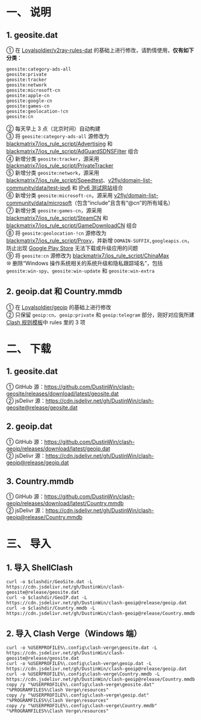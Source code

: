 # 一、 说明
## 1. geosite.dat
① 在 [Loyalsoldier/v2ray-rules-dat](https://github.com/Loyalsoldier/v2ray-rules-dat) 的基础上进行修改，请酌情使用，**仅有如下分类**：  
```
geosite:category-ads-all
geosite:private
geosite:tracker
geosite:network
geosite:microsoft-cn
geosite:apple-cn
geosite:google-cn
geosite:games-cn
geosite:geolocation-!cn
geosite:cn
```
② 每天早上 3 点（北京时间）自动构建  
③ 将 `geosite:category-ads-all` 源修改为 [blackmatrix7/ios_rule_script/Advertising](https://github.com/blackmatrix7/ios_rule_script/tree/master/rule/Clash/Advertising) 和 [blackmatrix7/ios_rule_script/AdGuardSDNSFilter](https://github.com/blackmatrix7/ios_rule_script/tree/master/rule/Clash/AdGuardSDNSFilter) 组合    
④ 新增分类 `geosite:tracker`，源采用 [blackmatrix7/ios_rule_script/PrivateTracker](https://github.com/blackmatrix7/ios_rule_script/tree/master/rule/Clash/PrivateTracker)  
⑤ 新增分类 `geosite:network`，源采用 [blackmatrix7/ios_rule_script/Speedtest](https://github.com/blackmatrix7/ios_rule_script/tree/master/rule/Clash/Speedtest)、[v2fly/domain-list-community/data/test-ipv6](https://github.com/v2fly/domain-list-community/blob/master/data/test-ipv6) 和 [IPv6 测试网站](https://github.com/DustinWin/clash-geosite/blob/master/Rule-Files/network.txt)组合  
⑥ 新增分类 `geosite:microsoft-cn`，源采用 [v2fly/domain-list-community/data/microsoft](https://github.com/v2fly/domain-list-community/blob/master/data/microsoft)（包含“include”且含有“@cn”的所有域名）  
⑦ 新增分类 `geosite:games-cn`，源采用 [blackmatrix7/ios_rule_script/SteamCN](https://github.com/blackmatrix7/ios_rule_script/tree/master/rule/Clash/SteamCN) 和 [blackmatrix7/ios_rule_script/GameDownloadCN](https://github.com/blackmatrix7/ios_rule_script/tree/master/rule/Clash/Game/GameDownloadCN) 组合  
⑧ 将 `geosite:geolocation-!cn` 源修改为 [blackmatrix7/ios_rule_script/Proxy](https://github.com/blackmatrix7/ios_rule_script/tree/master/rule/Clash/Proxy)，并新增 `DOMAIN-SUFFIX,googleapis.cn`，防止出现 [Google Play Store](https://play.google.com/store) 无法下载或升级应用的问题  
⑨ 将 `geosite:cn` 源修改为 [blackmatrix7/ios_rule_script/ChinaMax](https://github.com/blackmatrix7/ios_rule_script/tree/master/rule/Clash/ChinaMax)  
⑩ 删除“Windows 操作系统相关的系统升级和隐私跟踪域名”，包括 `geosite:win-spy`、`geosite:win-update` 和 `geosite:win-extra`
## 2. geoip.dat 和 Country.mmdb
① 在 [Loyalsoldier/geoip](https://github.com/Loyalsoldier/geoip) 的基础上进行修改  
② 只保留 `geoip:cn`、`geoip:private` 和 `geoip:telegram` 部分，刚好对应我所建 [Clash 规则模板](https://github.com/DustinWin/Router-Plugins/tree/main/Rule-Templates)中 rules 里的 3 项
# 二、 下载
## 1. geosite.dat
① GitHub 源：https://github.com/DustinWin/clash-geosite/releases/download/latest/geosite.dat  
② jsDelivr 源：https://cdn.jsdelivr.net/gh/DustinWin/clash-geosite@release/geosite.dat
## 2. geoip.dat
① GitHub 源：https://github.com/DustinWin/clash-geoip/releases/download/latest/geoip.dat  
② jsDelivr 源：https://cdn.jsdelivr.net/gh/DustinWin/clash-geoip@release/geoip.dat
## 3. Country.mmdb
① GitHub 源：https://github.com/DustinWin/clash-geoip/releases/download/latest/Country.mmdb  
② jsDelivr 源：https://cdn.jsdelivr.net/gh/DustinWin/clash-geoip@release/Country.mmdb
# 三、 导入
## 1. 导入 ShellClash
```
curl -o $clashdir/GeoSite.dat -L https://cdn.jsdelivr.net/gh/DustinWin/clash-geosite@release/geosite.dat
curl -o $clashdir/GeoIP.dat -L https://cdn.jsdelivr.net/gh/DustinWin/clash-geoip@release/geoip.dat
curl -o $clashdir/Country.mmdb -L https://cdn.jsdelivr.net/gh/DustinWin/clash-geoip@release/Country.mmdb
```
## 2. 导入 Clash Verge（Windows 端）
```
curl -o %USERPROFILE%\.config\clash-verge\geosite.dat -L https://cdn.jsdelivr.net/gh/DustinWin/clash-geosite@release/geosite.dat
curl -o %USERPROFILE%\.config\clash-verge\geoip.dat -L https://cdn.jsdelivr.net/gh/DustinWin/clash-geoip@release/geoip.dat
curl -o %USERPROFILE%\.config\clash-verge\Country.mmdb -L https://cdn.jsdelivr.net/gh/DustinWin/clash-geoip@release/Country.mmdb
copy /y "%USERPROFILE%\.config\clash-verge\geosite.dat" "%PROGRAMFILES%\Clash Verge\resources"
copy /y "%USERPROFILE%\.config\clash-verge\geoip.dat" "%PROGRAMFILES%\Clash Verge\resources"
copy /y "%USERPROFILE%\.config\clash-verge\Country.mmdb" "%PROGRAMFILES%\Clash Verge\resources"
```
